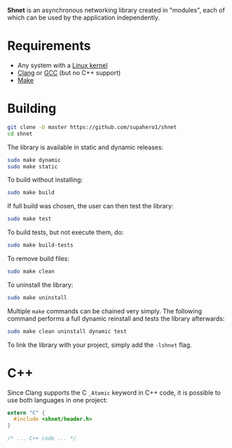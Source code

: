 **Shnet** is an asynchronous networking library created in "modules", each of which can be used by the application independently.

# Requirements

- Any system with a [Linux kernel](https://www.kernel.org/)
- [Clang](https://clang.llvm.org/) or [GCC](https://gcc.gnu.org/) (but no C++ support)
- [Make](https://www.gnu.org/software/make/)

# Building

```bash
git clone -b master https://github.com/supahero1/shnet
cd shnet
```

The library is available in static and dynamic releases:

```bash
sudo make dynamic
sudo make static
```

To build without installing:
```bash
sudo make build
```

If full build was chosen, the user can then test the library:
```bash
sudo make test
```

To build tests, but not execute them, do:
```bash
sudo make build-tests
```

To remove build files:
```bash
sudo make clean
```

To uninstall the library:
```bash
sudo make uninstall
```

Multiple `make` commands can be chained very simply. The following command performs a full dynamic reinstall and tests the library afterwards:
```bash
sudo make clean uninstall dynamic test
```

To link the library with your project, simply add the `-lshnet` flag.

# C++

Since Clang supports the C `_Atomic` keyword in C++ code, it is possible to use both languages in one project:
```c
extern "C" {
  #include <shnet/header.h>
}

/* ... C++ code ... */
```